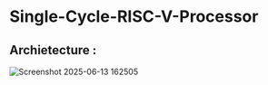 # Single-Cycle-RISC-V-Processor

## **Archietecture** :

![Screenshot 2025-06-13 162505](https://github.com/user-attachments/assets/dd77dd69-0573-4f32-a5d1-e46a74b9bbba)
